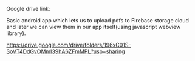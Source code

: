 Google drive link:

Basic android app which lets us to upload pdfs to Firebase storage cloud and later we can view them in our app itself(using javascript
webview library).


https://drive.google.com/drive/folders/196xC01S-SoVT4DdGvOMmI39hA6ZFmMPL?usp=sharing

